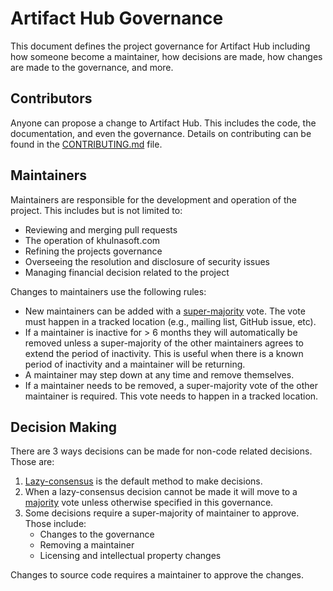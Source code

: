 # Artifact Hub Governance

This document defines the project governance for Artifact Hub including how someone become a maintainer, how decisions are made, how changes are made to the governance, and more.

## Contributors

Anyone can propose a change to Artifact Hub. This includes the code, the documentation, and even the governance. Details on contributing can be found in the [CONTRIBUTING.md](CONTRIBUTING.md) file.

## Maintainers

Maintainers are responsible for the development and operation of the project. This includes but is not limited to:

- Reviewing and merging pull requests
- The operation of khulnasoft.com
- Refining the projects governance
- Overseeing the resolution and disclosure of security issues
- Managing financial decision related to the project

Changes to maintainers use the following rules:

- New maintainers can be added with a [super-majority](https://en.wikipedia.org/wiki/Supermajority#Two-thirds_vote) vote. The vote must happen in a tracked location (e.g., mailing list, GitHub issue, etc).
- If a maintainer is inactive for > 6 months they will automatically be removed unless a super-majority of the other maintainers agrees to extend the period of inactivity. This is useful when there is a known period of inactivity and a maintainer will be returning.
- A maintainer may step down at any time and remove themselves.
- If a maintainer needs to be removed, a super-majority vote of the other maintainer is required. This vote needs to happen in a tracked location.

## Decision Making

There are 3 ways decisions can be made for non-code related decisions. Those are:

1. [Lazy-consensus](http://communitymgt.wikia.com/wiki/Lazy_consensus) is the default method to make decisions.
2. When a lazy-consensus decision cannot be made it will move to a [majority](https://en.wikipedia.org/wiki/Majority) vote unless otherwise specified in this governance.
3. Some decisions require a super-majority of maintainer to approve. Those include:
   - Changes to the governance
   - Removing a maintainer
   - Licensing and intellectual property changes

Changes to source code requires a maintainer to approve the changes.
